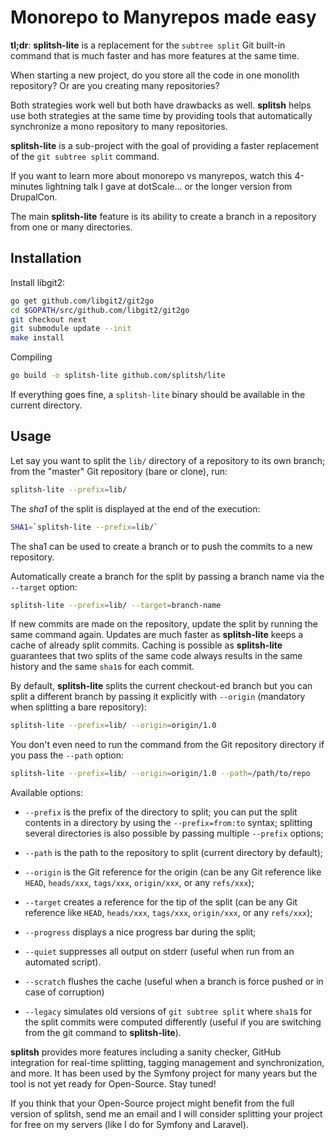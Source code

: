 Monorepo to Manyrepos made easy
===============================

**tl;dr**: **splitsh-lite** is a replacement for the `subtree split` Git
built-in command that is much faster and has more features at the same time.

When starting a new project, do you store all the code in one monolith
repository? Or are you creating many repositories?

Both strategies work well but both have drawbacks as well. **splitsh** helps use
both strategies at the same time by providing tools that automatically
synchronize a mono repository to many repositories.

**splitsh-lite** is a sub-project with the goal of providing a faster replacement
of the `git subtree split` command.

If you want to learn more about monorepo vs manyrepos, watch this 4-minutes
lightning talk I gave at dotScale... or the longer version from DrupalCon.

The main **splitsh-lite** feature is its ability to create a branch in a repository
from one or many directories.

Installation
------------

Install libgit2:

```bash
go get github.com/libgit2/git2go
cd $GOPATH/src/github.com/libgit2/git2go
git checkout next
git submodule update --init
make install
```

Compiling

```bash
go build -o splitsh-lite github.com/splitsh/lite
```

If everything goes fine, a `splitsh-lite` binary should be available in the
current directory.

Usage
-----

Let say you want to split the `lib/` directory of a repository to its own
branch; from the "master" Git repository (bare or clone), run:

```bash
splitsh-lite --prefix=lib/
```

The *sha1* of the split is displayed at the end of the execution:

```bash
SHA1=`splitsh-lite --prefix=lib/`
```

The sha1 can be used to create a branch or to push the commits to a new
repository.

Automatically create a branch for the split by passing a branch name
via the `--target` option:

```bash
splitsh-lite --prefix=lib/ --target=branch-name
```

If new commits are made on the repository, update the split by running the same
command again. Updates are much faster as **splitsh-lite** keeps a cache of already
split commits. Caching is possible as **splitsh-lite** guarantees that two splits of
the same code always results in the same history and the same `sha1`s for each
commit.

By default, **splitsh-lite** splits the current checkout-ed branch but you can split
a different branch by passing it explicitly with `--origin` (mandatory when
splitting a bare repository):

```bash
splitsh-lite --prefix=lib/ --origin=origin/1.0
```

You don't even need to run the command from the Git repository directory if you
pass the `--path` option:

```bash
splitsh-lite --prefix=lib/ --origin=origin/1.0 --path=/path/to/repo
```

Available options:

 * `--prefix` is the prefix of the directory to split; you can put the split
   contents in a directory by using the `--prefix=from:to` syntax; splitting
   several directories is also possible by passing multiple `--prefix` options;

 * `--path` is the path to the repository to split (current directory by default);

 * `--origin` is the Git reference for the origin (can be any Git reference
   like `HEAD`, `heads/xxx`, `tags/xxx`, `origin/xxx`, or any `refs/xxx`);

 * `--target` creates a reference for the tip of the split (can be any Git reference
   like `HEAD`, `heads/xxx`, `tags/xxx`, `origin/xxx`, or any `refs/xxx`);

 * `--progress` displays a nice progress bar during the split;

 * `--quiet` suppresses all output on stderr (useful when run from an automated
   script).

 * `--scratch` flushes the cache (useful when a branch is force pushed or in
   case of corruption)

 * `--legacy` simulates old versions of `git subtree split` where `sha1`s
   for the split commits were computed differently (useful if you are switching
   from the git command to **splitsh-lite**).

**splitsh** provides more features including a sanity checker, GitHub integration
for real-time splitting, tagging management and synchronization, and more.
It has been used by the Symfony project for many years but the tool is not yet
ready for Open-Source. Stay tuned!

If you think that your Open-Source project might benefit from the full version
of splitsh, send me an email and I will consider splitting your project for free
on my servers (like I do for Symfony and Laravel).
